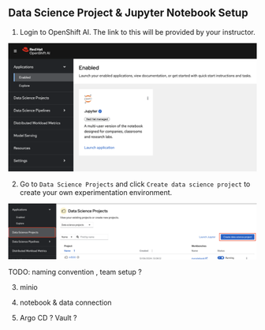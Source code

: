 ## Data Science Project & Jupyter Notebook Setup

1. Login to OpenShift AI. The link to this will be provided by your instructor.

![openshiftai.png](./images/openshiftai.png)

2. Go to `Data Science Projects` and click `Create data science project` to create your own experimentation environment.

![datascienceproject.png](./images/datascienceproject.png)

TODO: naming convention , team setup ?

3. minio

4. notebook & data connection

5. Argo CD ? Vault ? 